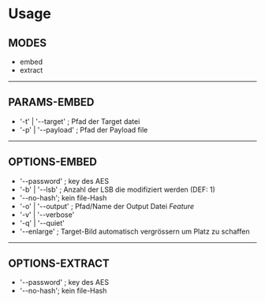 # Usage

## MODES
- embed
- extract

----
## PARAMS-EMBED
- '-t' | '--target' ; Pfad der Target datei
- '-p' | '--payload' ; Pfad der Payload file

----
## OPTIONS-EMBED
- '--password' ; key des AES
- '-b' | '--lsb' ; Anzahl der LSB die modifiziert werden (DEF: 1)
- '--no-hash'; kein file-Hash
- '-o' | '--output' ; Pfad/Name der Output Datei
*Feature*
- '-v' | '--verbose'
- '-q' | '--quiet'
- '--enlarge' ; Target-Bild automatisch vergrössern um Platz zu schaffen

----
## OPTIONS-EXTRACT
- '--password' ; key des AES
- '--no-hash'; kein file-Hash
